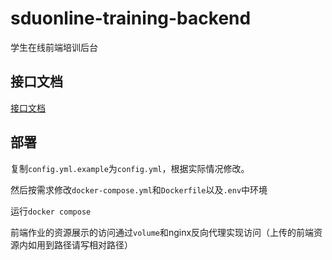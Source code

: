 # sduonline-training-backend

学生在线前端培训后台

## 接口文档

[接口文档](https://www.kdocs.cn/l/cb2YJd1sLKjc)

## 部署

复制`config.yml.example`为`config.yml`，根据实际情况修改。

然后按需求修改`docker-compose.yml`和`Dockerfile`以及`.env`中环境

运行`docker compose`

前端作业的资源展示的访问通过`volume`和nginx反向代理实现访问（上传的前端资源内如用到路径请写相对路径）